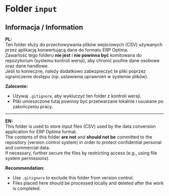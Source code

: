 # Folder `input`

## Informacja / Information

**PL:**  
Ten folder służy do przechowywania plików wejściowych (CSV) używanych przez aplikację konwertującą dane do formatu ERP Optima.  
Zawartość tego folderu **nie jest** i **nie powinna być** komitowana do repozytorium (systemu kontroli wersji), aby chronić poufne dane osobowe oraz dane handlowe.  
Jeśli to konieczne, należy dodatkowo zabezpieczyć te pliki poprzez ograniczenie dostępu (np. ustawienia uprawnień w systemie plików).

**Zalecenie:**  
- Używaj `.gitignore`, aby wykluczyć ten folder z kontroli wersji.  
- Pliki umieszczone tutaj powinny być przetwarzane lokalnie i usuwane po zakończeniu pracy.

---

**EN:**  
This folder is used to store input files (CSV) used by the data conversion application for ERP Optima format.  
The contents of this folder **are not** and **should not be** committed to the repository (version control system) in order to protect confidential personal and commercial data.  
If necessary, further secure the files by restricting access (e.g., using file system permissions).

**Recommendation:**  
- Use `.gitignore` to exclude this folder from version control.  
- Files placed here should be processed locally and deleted after the work is completed.